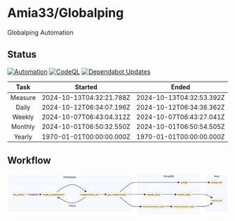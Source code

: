 # Amia33/Globalping

Globalping Automation

## Status

[![Automation](https://github.com/Amia33/Globalping/actions/workflows/automation.yml/badge.svg)](https://github.com/Amia33/Globalping/actions/workflows/automation.yml) [![CodeQL](https://github.com/Amia33/Globalping/actions/workflows/codeql.yml/badge.svg)](https://github.com/Amia33/Globalping/actions/workflows/codeql.yml) [![Dependabot Updates](https://github.com/Amia33/Globalping/actions/workflows/dependabot/dependabot-updates/badge.svg)](https://github.com/Amia33/Globalping/actions/workflows/dependabot/dependabot-updates)

|  Task   |         Started          |          Ended           |
| :-----: | :----------------------: | :----------------------: |
| Measure | 2024-10-13T04:32:21.788Z | 2024-10-13T04:32:53.392Z |
|  Daily  | 2024-10-12T06:34:07.196Z | 2024-10-12T06:34:36.362Z |
| Weekly  | 2024-10-07T06:43:04.312Z | 2024-10-07T06:43:27.041Z |
| Monthly | 2024-10-01T06:50:32.550Z | 2024-10-01T06:50:54.505Z |
| Yearly  | 1970-01-01T00:00:00.000Z | 1970-01-01T00:00:00.000Z |

## Workflow

![Flowchart](results/source/flowchart.png)
